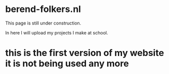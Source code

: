 # berend-folkers.nl

This page is still under construction. 

In here I will upload my projects I make at school.

# this is the first version of my website it is not being used any more